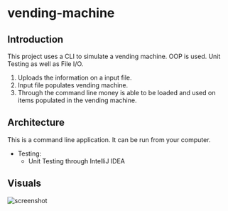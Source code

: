 # vending-machine
## Introduction
This project uses a CLI to simulate a vending machine. OOP is used. Unit Testing as well as File I/O.

1. Uploads the information on a input file.
2. Input file populates vending machine.
2. Through the command line money is able to be loaded and used on items populated in the vending machine.

## Architecture

This is a command line application. It can be run from your computer.

* Testing:
    * Unit Testing through IntelliJ IDEA

## Visuals

![screenshot]()
